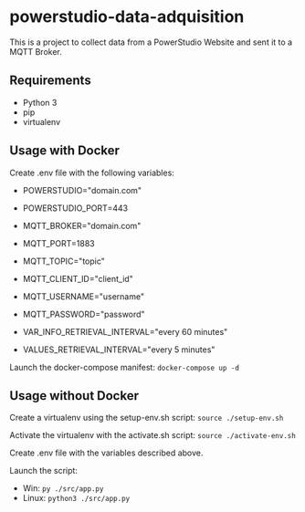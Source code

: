 # powerstudio-data-adquisition

This is a project to collect data from a PowerStudio Website and sent it to a MQTT Broker.

## Requirements

- Python 3
- pip
- virtualenv

## Usage with Docker

Create .env file with the following variables:

- POWERSTUDIO="domain.com"
- POWERSTUDIO_PORT=443

- MQTT_BROKER="domain.com"
- MQTT_PORT=1883
- MQTT_TOPIC="topic"
- MQTT_CLIENT_ID="client_id"
- MQTT_USERNAME="username"
- MQTT_PASSWORD="password"

- VAR_INFO_RETRIEVAL_INTERVAL="every 60 minutes"
- VALUES_RETRIEVAL_INTERVAL="every 5 minutes"

Launch the docker-compose manifest:
`docker-compose up -d`

## Usage without Docker

Create a virtualenv using the setup-env.sh script:
`source ./setup-env.sh`

Activate the virtualenv with the activate.sh script:
`source ./activate-env.sh`

Create .env file with the variables described above.

Launch the script:
- Win: `py ./src/app.py`
- Linux: `python3 ./src/app.py`
